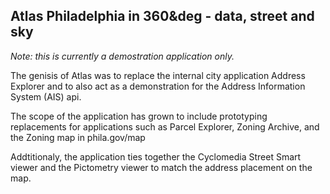 Atlas
Philadelphia in 360&deg - data, street and sky
-----
_Note: this is currently a demostration application only._

The genisis of Atlas was to replace the internal city application Address Explorer and to also act as a demonstration for the Address Information System (AIS) api.

The scope of the application has grown to include prototyping replacements for applications such as Parcel Explorer, Zoning Archive, and the Zoning map in phila.gov/map

Addtitionaly, the application ties together the Cyclomedia Street Smart viewer and the Pictometry viewer to match the address placement on the map.


